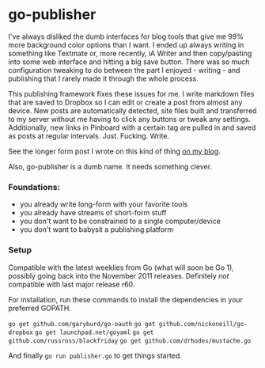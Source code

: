 # go-publisher

I've always disliked the dumb interfaces for blog tools that give me 99% more background color options than I want. I ended up always writing in something like Textmate or, more recently, iA Writer and then copy/pasting into some web interface and hitting a big save button. There was so much configuration tweaking to do between the part I enjoyed - writing - and publishing that I rarely made it through the whole process.

This publishing framework fixes these issues for me. I write markdown files that are saved to Dropbox so I can edit or create a post from almost any device. New posts are automatically detected, site files built and transferred to my server without me having to click any buttons or tweak any settings. Additionally, new links in Pinboard with a certain tag are pulled in and saved as posts at regular intervals. Just. Fucking. Write.

See the longer form post I wrote on this kind of thing [on my blog](http://blog.nickoneill.name/this-is-how-i-blog.html).

Also, go-publisher is a dumb name. It needs something clever.

### Foundations:

* you already write long-form with your favorite tools
* you already have streams of short-form stuff
* you don't want to be constrained to a single computer/device
* you don't want to babysit a publishing platform

### Setup

Compatible with the latest weeklies from Go (what will soon be Go 1), possibly going back into the November 2011 releases. Definitely *not* compatible with last major release r60.

For installation, run these commands to install the dependencies in your preferred GOPATH.

`go get github.com/garyburd/go-oauth`
`go get github.com/nickoneill/go-dropbox`
`go get launchpad.net/goyaml`
`go get github.com/russross/blackfriday`
`go get github.com/drhodes/mustache.go`

And finally `go run publisher.go` to get things started.